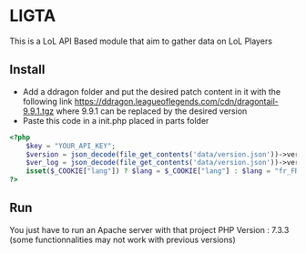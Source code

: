 # LIGTA
This is a LoL API Based module that aim to gather data on LoL Players
## Install
- Add a ddragon folder and put the desired patch content in it with the following link https://ddragon.leagueoflegends.com/cdn/dragontail-9.9.1.tgz where 9.9.1 can be replaced by the desired version
- Paste this code in a init.php placed in parts folder
```PHP
<?php
	$key = "YOUR_API_KEY";
	$version = json_decode(file_get_contents('data/version.json'))->version;
	$ver_log = json_decode(file_get_contents('data/version.json'))->ver_log;
	isset($_COOKIE["lang"]) ? $lang = $_COOKIE["lang"] : $lang = "fr_FR"; 
?>
```
## Run
You just have to run an Apache server with that project
PHP Version : 7.3.3 (some functionnalities may not work with previous versions)
